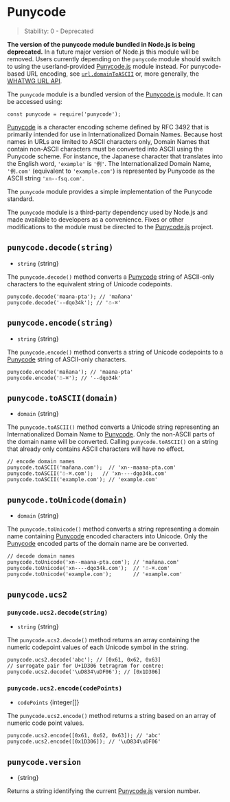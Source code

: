 Punycode
========

> Stability: 0 - Deprecated

**The version of the punycode module bundled in Node.js is being deprecated.** In a future major version of Node.js this module will be removed. Users currently depending on the `punycode` module should switch to using the userland-provided [Punycode.js](https://github.com/bestiejs/punycode.js) module instead. For punycode-based URL encoding, see [`url.domainToASCII`](url.md#url_url_domaintoascii_domain) or, more generally, the [WHATWG URL API](url.md#url_the_whatwg_url_api).

The `punycode` module is a bundled version of the [Punycode.js](https://github.com/bestiejs/punycode.js) module. It can be accessed using:

    const punycode = require('punycode');

[Punycode](https://tools.ietf.org/html/rfc3492) is a character encoding scheme defined by RFC 3492 that is primarily intended for use in Internationalized Domain Names. Because host names in URLs are limited to ASCII characters only, Domain Names that contain non-ASCII characters must be converted into ASCII using the Punycode scheme. For instance, the Japanese character that translates into the English word, `'example'` is `'例'`. The Internationalized Domain Name, `'例.com'` (equivalent to `'example.com'`) is represented by Punycode as the ASCII string `'xn--fsq.com'`.

The `punycode` module provides a simple implementation of the Punycode standard.

The `punycode` module is a third-party dependency used by Node.js and made available to developers as a convenience. Fixes or other modifications to the module must be directed to the [Punycode.js](https://github.com/bestiejs/punycode.js) project.

`punycode.decode(string)`
-------------------------

-   `string` {string}

The `punycode.decode()` method converts a [Punycode](https://tools.ietf.org/html/rfc3492) string of ASCII-only characters to the equivalent string of Unicode codepoints.

    punycode.decode('maana-pta'); // 'mañana'
    punycode.decode('--dqo34k'); // '☃-⌘'

`punycode.encode(string)`
-------------------------

-   `string` {string}

The `punycode.encode()` method converts a string of Unicode codepoints to a [Punycode](https://tools.ietf.org/html/rfc3492) string of ASCII-only characters.

    punycode.encode('mañana'); // 'maana-pta'
    punycode.encode('☃-⌘'); // '--dqo34k'

`punycode.toASCII(domain)`
--------------------------

-   `domain` {string}

The `punycode.toASCII()` method converts a Unicode string representing an Internationalized Domain Name to [Punycode](https://tools.ietf.org/html/rfc3492). Only the non-ASCII parts of the domain name will be converted. Calling `punycode.toASCII()` on a string that already only contains ASCII characters will have no effect.

    // encode domain names
    punycode.toASCII('mañana.com');  // 'xn--maana-pta.com'
    punycode.toASCII('☃-⌘.com');   // 'xn----dqo34k.com'
    punycode.toASCII('example.com'); // 'example.com'

`punycode.toUnicode(domain)`
----------------------------

-   `domain` {string}

The `punycode.toUnicode()` method converts a string representing a domain name containing [Punycode](https://tools.ietf.org/html/rfc3492) encoded characters into Unicode. Only the [Punycode](https://tools.ietf.org/html/rfc3492) encoded parts of the domain name are be converted.

    // decode domain names
    punycode.toUnicode('xn--maana-pta.com'); // 'mañana.com'
    punycode.toUnicode('xn----dqo34k.com');  // '☃-⌘.com'
    punycode.toUnicode('example.com');       // 'example.com'

`punycode.ucs2`
---------------

### `punycode.ucs2.decode(string)`

-   `string` {string}

The `punycode.ucs2.decode()` method returns an array containing the numeric codepoint values of each Unicode symbol in the string.

    punycode.ucs2.decode('abc'); // [0x61, 0x62, 0x63]
    // surrogate pair for U+1D306 tetragram for centre:
    punycode.ucs2.decode('\uD834\uDF06'); // [0x1D306]

### `punycode.ucs2.encode(codePoints)`

-   `codePoints` {integer\[\]}

The `punycode.ucs2.encode()` method returns a string based on an array of numeric code point values.

    punycode.ucs2.encode([0x61, 0x62, 0x63]); // 'abc'
    punycode.ucs2.encode([0x1D306]); // '\uD834\uDF06'

`punycode.version`
------------------

-   {string}

Returns a string identifying the current [Punycode.js](https://github.com/bestiejs/punycode.js) version number.
